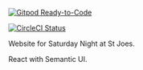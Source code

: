 [![Gitpod Ready-to-Code](https://img.shields.io/badge/Gitpod-Ready--to--Code-blue?logo=gitpod)](https://gitpod.io/#https://github.com/jdhorwitz/stjoes) 

[![CircleCI Status](https://circleci.com/gh/jdhorwitz/stjoes.svg?style=shield&circle-token=:circle-token)](https://circleci.com/gh/jdhorwitz/stjoes)

Website for Saturday Night at St Joes.

React with Semantic UI.